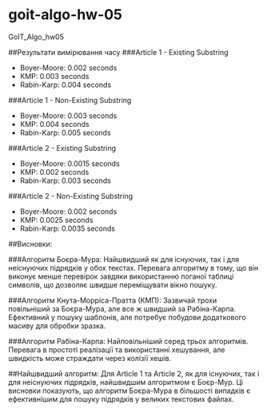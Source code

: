 # goit-algo-hw-05

GoIT_Algo_hw05

##Результати вимірювання часу 
###Article 1 - Existing Substring 
- Boyer-Moore: 0.002 seconds 
- KMP: 0.003 seconds 
- Rabin-Karp: 0.004 seconds 

###Article 1 - Non-Existing Substring 
- Boyer-Moore: 0.003 seconds 
- KMP: 0.004 seconds 
- Rabin-Karp: 0.005 seconds 

###Article 2 - Existing Substring 
- Boyer-Moore: 0.0015 seconds 
- KMP: 0.002 seconds 
- Rabin-Karp: 0.003 seconds 

###Article 2 - Non-Existing Substring
- Boyer-Moore: 0.002 seconds 
- KMP: 0.0025 seconds 
- Rabin-Karp: 0.0035 seconds

##Висновки:

###Алгоритм Боєра-Мура:
Найшвидший як для існуючих, так і для неіснуючих підрядків у обох текстах.
Перевага алгоритму в тому, що він виконує менше перевірок завдяки використанню
поганої таблиці символів, що дозволяє швидше переміщувати вікно пошуку. 

###Алгоритм Кнута-Морріса-Пратта (КМП):
Зазвичай трохи повільніший за Боєра-Мура, але все ж швидший за Рабіна-Карпа.
Ефективний у пошуку шаблонів, але потребує побудови додаткового масиву для
обробки зразка. 

###Алгоритм Рабіна-Карпа:
Найповільніший серед трьох алгоритмів. Перевага в простоті реалізації та
використанні хешування, але швидкість може страждати через колізії хешів.

##Найшвидший алгоритм: 
Для Article 1 та Article 2, як для існуючих, так і для неіснуючих підрядків, 
найшвидшим алгоритмом є Боєр-Мур. Ці висновки показують, що алгоритм Боєра-Мура в 
більшості випадків є ефективнішим для пошуку підрядків у великих текстових файлах.
